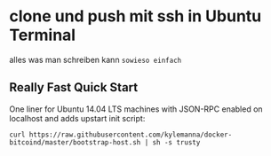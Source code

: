 # clone und push mit ssh in Ubuntu Terminal 
alles was man schreiben kann
      `sowieso einfach`

Really Fast Quick Start
-----------------------

One liner for Ubuntu 14.04 LTS machines with JSON-RPC enabled on localhost and adds upstart init script:

    curl https://raw.githubusercontent.com/kylemanna/docker-bitcoind/master/bootstrap-host.sh | sh -s trusty


